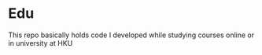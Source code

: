 # Edu
This repo basically holds code I developed while studying courses online or in university at HKU